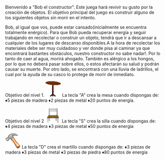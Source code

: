 Bienvenido a "Bob el constructor". Este juega hará revivir su gusto por la creación de objetos. 
El objetivo principal del juego es construir alguno de los siguientes objetos sin morir en el intento.

Bob, al igual que vos, puede estar cansado(inicialmente se encuentra totalmente enérgico). 
Para que Bob pueda recuperar energía y seguir trabajando en recolectar o construir un objeto, tendrá que ir a descansar a cualquier 
de los lugares de descanso disponibles.A la hora de recolectar los materiales debe ser muy cuidadoso y ver donde pisa al caminar 
ya que encontrará bastantes obstáculos, nuestro constructor no sabe nadar!. Por lo tanto de caer al agua, morirá ahogado. 
También es alérgico a los hongos, por lo que no deberá pasar sobre ellos, o estos afectarán su salud y podrán causar su muerte.
Por otro lado, se encontrará con una lluvia de ladrillos, el cual por la ayuda de su casco lo protege de morir de inmediato.

Objetivo del nivel 1.
<img src="assets/mesa.png" height="50" width="50">
La tecla "A" crea la mesa cuando dispongas de:
♦5 piezas de madera
♦2 piezas de metal 
♦20 puntos de energía.

Objetivo del nivel 2
<img src="assets/silla.png" height="50" width="50">
La tecla "S" crea la silla cuando dispongas de:
♦4 piezas de madera
♦3 piezas de metal
♦50 puntos de energia

<img src="assets/martillo.png" height="50" width="50">
La tecla "D" crea el martillo cuando dispongas de:
♦3 piezas de madera
♦3 piezas de metal
♦3 piezas de piedra
♦80 puntos de energia
